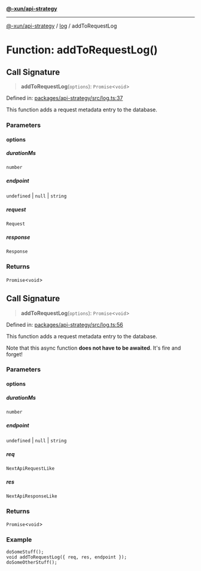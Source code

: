 [**@-xun/api-strategy**](../../README.md)

***

[@-xun/api-strategy](../../README.md) / [log](../README.md) / addToRequestLog

# Function: addToRequestLog()

## Call Signature

> **addToRequestLog**(`options`): `Promise`\<`void`\>

Defined in: [packages/api-strategy/src/log.ts:37](https://github.com/Xunnamius/api-utils/blob/c4e96008fb8e0dd5fdfbead84f2e3657f2f0352f/packages/api-strategy/src/log.ts#L37)

This function adds a request metadata entry to the database.

### Parameters

#### options

##### durationMs

`number`

##### endpoint

`undefined` \| `null` \| `string`

##### request

`Request`

##### response

`Response`

### Returns

`Promise`\<`void`\>

## Call Signature

> **addToRequestLog**(`options`): `Promise`\<`void`\>

Defined in: [packages/api-strategy/src/log.ts:56](https://github.com/Xunnamius/api-utils/blob/c4e96008fb8e0dd5fdfbead84f2e3657f2f0352f/packages/api-strategy/src/log.ts#L56)

This function adds a request metadata entry to the database.

Note that this async function **does not have to be awaited**. It's fire and
forget!

### Parameters

#### options

##### durationMs

`number`

##### endpoint

`undefined` \| `null` \| `string`

##### req

`NextApiRequestLike`

##### res

`NextApiResponseLike`

### Returns

`Promise`\<`void`\>

### Example

```
doSomeStuff();
void addToRequestLog({ req, res, endpoint });
doSomeOtherStuff();
```
